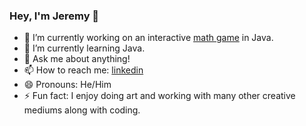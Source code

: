 ### Hey, I'm Jeremy 👋

- 🔭 I’m currently working on an interactive [math game](../math-game) in Java.
- 🌱 I’m currently learning Java.
- 💬 Ask me about anything!
- 📫 How to reach me: [linkedin](https://www.linkedin.com/in/jeremyaubrey/)
- 😄 Pronouns: He/Him
- ⚡ Fun fact: I enjoy doing art and working with many other creative mediums along with coding. 

